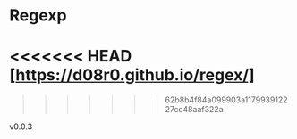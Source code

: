 # Regexp

<<<<<<< HEAD
[https://d08r0.github.io/regex/]
=======
[Форма Regexp]: https://d08r0.github.io/regex/
>>>>>>> 62b8b4f84a099903a117993912227cc48aaf322a


v0.0.3
